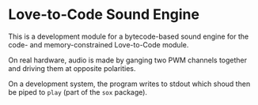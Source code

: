 # Love-to-Code Sound Engine

This is a development module for a bytecode-based sound engine for the code- and memory-constrained Love-to-Code module.

On real hardware, audio is made by ganging two PWM channels together and driving them at opposite polarities.

On a development system, the program writes to stdout which shoud then be piped to `play` (part of the `sox` package).